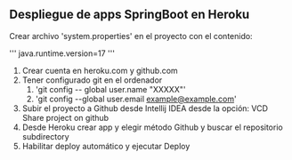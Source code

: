 ## Despliegue de apps SpringBoot en Heroku

Crear archivo 'system.properties' en el proyecto con el contenido:

'''
java.runtime.version=17
'''

1. Crear cuenta en heroku.com y github.com
2. Tener configurado git en el ordenador
   1. 'git config -- global user.name "XXXXX"'
   2. 'git config --global user.email example@example.com'
3. Subir el proyecto a Github desde Intellij IDEA desde la opción: VCD Share project on github
4. Desde Heroku crear app y elegir método Github y buscar el repositorio subdirectory
5. Habilitar deploy automático y ejecutar Deploy